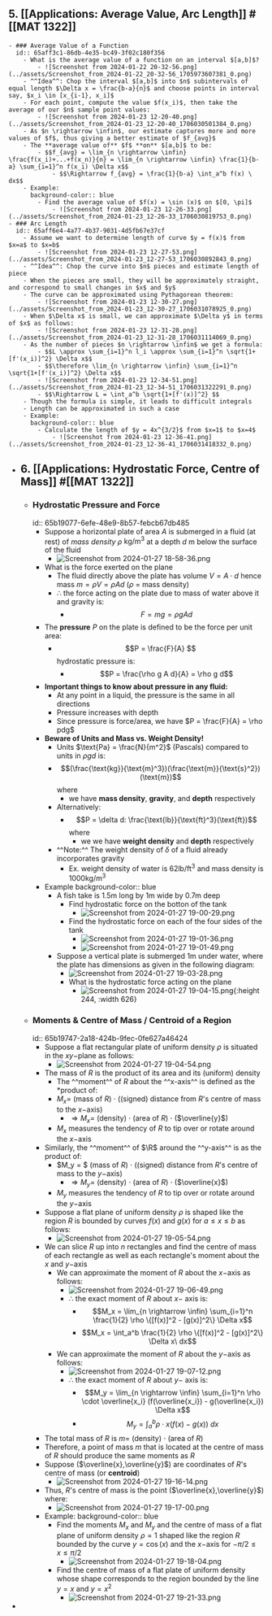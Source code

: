 ## 5. [[Applications: Average Value, Arc Length]] #[[MAT 1322]]
	- ### Average Value of a Function
	  id:: 65aff3c1-86db-4e35-bc49-3f02c180f356
		- What is the average value of a function on an interval $[a,b]$?
			- ![Screenshot from 2024-01-22 20-32-56.png](../assets/Screenshot_from_2024-01-22_20-32-56_1705973607381_0.png)
		- ^^Idea^^: Chop the interval $[a,b]$ into $n$ subintervals of equal length $\Delta x = \frac{b-a}{n}$ and choose points in interval say, $x_i \in [x_{i-1}, x_i]$
		- For each point, compute the value $f(x_i)$, then take the average of our $n$ sample point values:
			- ![Screenshot from 2024-01-23 12-20-40.png](../assets/Screenshot_from_2024-01-23_12-20-40_1706030501384_0.png)
		- As $n \rightarrow \infin$, our estimate captures more and more values of $f$, thus giving a better estimate of $f_{avg}$
		- The **average value of** $f$ **on** $[a,b]$ to be:
			- $$f_{avg} = \lim_{n \rightarrow \infin} \frac{f(x_i)+...+f(x_n)}{n} = \lim_{n \rightarrow \infin} \frac{1}{b-a} \sum_{i=1}^n f(x_i) \Delta x$$
				- $$\Rightarrow f_{avg} = \frac{1}{b-a} \int_a^b f(x) \ dx$$
		- Example:
		  background-color:: blue
			- Find the average value of $f(x) = \sin (x)$ on $[0, \pi]$
				- ![Screenshot from 2024-01-23 12-26-33.png](../assets/Screenshot_from_2024-01-23_12-26-33_1706030819753_0.png)
	- ### Arc Length
	  id:: 65aff6e4-4a77-4b37-9031-4d5fb67e37cf
		- Assume we want to determine length of curve $y = f(x)$ from $x=a$ to $x=b$
			- ![Screenshot from 2024-01-23 12-27-53.png](../assets/Screenshot_from_2024-01-23_12-27-53_1706030892843_0.png)
		- ^^Idea^^: Chop the curve into $n$ pieces and estimate length of piece
		- When the pieces are small, they will be approximately straight, and correspond to small changes in $x$ and $y$
		- The curve can be approximated using Pythagorean theorem:
			- ![Screenshot from 2024-01-23 12-30-27.png](../assets/Screenshot_from_2024-01-23_12-30-27_1706031078925_0.png)
		- When $\Delta x$ is small, we can approximate $\Delta y$ in terms of $x$ as follows:
			- ![Screenshot from 2024-01-23 12-31-28.png](../assets/Screenshot_from_2024-01-23_12-31-28_1706031114069_0.png)
		- As the number of pieces $n \rightarrow \infin$ we get a formula:
			- $$L \approx \sum_{i=1}^n l_i \approx \sum_{i=1}^n \sqrt{1+[f'(x_i)]^2} \Delta x$$
			- $$\therefore \lim_{n \rightarrow \infin} \sum_{i=1}^n \sqrt{1+[f'(x_i)]^2} \Delta x$$
			- ![Screenshot from 2024-01-23 12-34-51.png](../assets/Screenshot_from_2024-01-23_12-34-51_1706031322291_0.png)
			- $$\Rightarrow L = \int_a^b \sqrt{1+[f'(x)]^2} $$
		- Though the formula is simple, it leads to difficult integrals
		- Length can be approximated in such a case
		- Example:
		  background-color:: blue
			- Calculate the length of $y = 4x^{3/2}$ from $x=1$ to $x=4$
				- ![Screenshot from 2024-01-23 12-36-41.png](../assets/Screenshot_from_2024-01-23_12-36-41_1706031418332_0.png)
- ## 6. [[Applications: Hydrostatic Force, Centre of Mass]] #[[MAT 1322]]
	- ### Hydrostatic Pressure and Force
	  id:: 65b19077-6efe-48e9-8b57-febcb67db485
		- Suppose a horizontal plate of area $A$ is submerged in a fluid (at rest) of *mass density* $\rho$ $\text{kg/m}^3$ at a depth $d$ m below the surface of the fluid
			- ![Screenshot from 2024-01-27 18-58-36.png](../assets/Screenshot_from_2024-01-27_18-58-36_1706399971975_0.png)
		- What is the force exerted on the plane
			- The fluid directly above the plate has volume $V = A \cdot d$ hence mass $m = \rho V = \rho Ad$ ($\rho$ = mass density)
			- $\therefore$ the force acting on the plate due to mass of water above it and gravity is:
				- $$F = mg = \rho g A d$$
		- The **pressure** $P$ on the plate is defined to be the force per unit area:
			- $$P = \frac{F}{A} $$ hydrostatic pressure is:
				- $$P = \frac{\rho g A d}{A} = \rho g d$$
		- **Important things to know about pressure in any fluid:**
			- At any point in a liquid, the pressure is the same in all directions
			- Pressure increases with depth
			- Since pressure is force/area, we have $P = \frac{F}{A} = \rho pdg$
		- **Beware of Units and Mass vs. Weight Density!**
			- Units $\text{Pa} = \frac{N}{m^2}$ (Pascals) compared to units in $\rho gd$ is:
			- $$(\frac{\text{kg}}{\text{m}^3})(\frac{\text{m}}{\text{s}^2})(\text{m})$$ where
				- we have **mass density**, **gravity**, and **depth** respectively
			- Alternatively:
				- $$P = \delta d: \frac{\text{lb}}{\text{ft}^3}(\text{ft})$$ where
					- we we have **weight density** and **depth** respectively
			- ^^Note:^^ The weight density of $\delta$ of a fluid already incorporates gravity
				- Ex. weight density of water is $62 \text{lb/ft}^3$ and mass density is $1000 \text{kg/m}^3$
		- Example
		  background-color:: blue
			- A fish take is $1.5 \text{m}$ long by $1 \text{m}$ wide by $0.7 \text{m}$ deep
				- Find hydrostatic force on the botton of the tank
					- ![Screenshot from 2024-01-27 19-00-29.png](../assets/Screenshot_from_2024-01-27_19-00-29_1706400074750_0.png)
				- Find the hydrostatic force on each of the four sides of the tank
					- ![Screenshot from 2024-01-27 19-01-36.png](../assets/Screenshot_from_2024-01-27_19-01-36_1706400173525_0.png)
					- ![Screenshot from 2024-01-27 19-01-49.png](../assets/Screenshot_from_2024-01-27_19-01-49_1706400180355_0.png)
			- Suppose a vertical plate is submerged $1 \text{m}$ under water, where the plate has dimensions as given in the following diagram:
				- ![Screenshot from 2024-01-27 19-03-28.png](../assets/Screenshot_from_2024-01-27_19-03-28_1706400239761_0.png)
				- What is the hydrostatic force acting on the plane
					- ![Screenshot from 2024-01-27 19-04-15.png](../assets/Screenshot_from_2024-01-27_19-04-15_1706400277802_0.png){:height 244, :width 626}
	- ### Moments & Centre of Mass / Centroid of a Region
	  id:: 65b19747-2a18-424b-9fec-0fe627a46424
		- Suppose a flat rectangular plate of uniform density $\rho$ is situated in the $xy-$plane as follows:
			- ![Screenshot from 2024-01-27 19-04-54.png](../assets/Screenshot_from_2024-01-27_19-04-54_1706400328902_0.png)
		- The mass of $R$ is the product of its area and its (uniform) density
			- The ^^moment^^ of $R$ about the ^^x-axis^^ is defined as the *product of:
			- $M_x =$ (mass of $R$) $\cdot$ ((signed) distance from $R$'s centre of mass to the $x-$axis)
				- $\Rightarrow M_x =$ (density) $\cdot$ (area of $R$) $\cdot$ ($\overline{y}$)
			- $M_x$ measures the tendency of $R$ to tip over or rotate around the $x-$axis
		- Similarly, the ^^moment^^ of $\R$ around the ^^y-axis^^ is as the product of:
			- $M_y = $ (mass of $R$) $\cdot$ ((signed) distance from $R$'s centre of mass to the $y-$axis)
				- $\Rightarrow M_y =$ (density) $\cdot$ (area of $R$) $\cdot$ ($\overline{x}$)
			- $M_y$ measures the tendency of $R$ to tip over or rotate around the $y-$axis
		- Suppose a flat plane of uniform density $\rho$ is shaped like the region $R$ is bounded by curves  $f(x)$ and $g(x)$ for $a \le x \le b$ as follows:
			- ![Screenshot from 2024-01-27 19-05-54.png](../assets/Screenshot_from_2024-01-27_19-05-54_1706400382777_0.png)
		- We can slice $R$ up into $n$ rectangles and find the centre of mass of each rectangle as well as each rectangle's moment about the $x$ and $y-$axis
			- We can approximate the moment of $R$ about the $x-$axis as follows:
				- ![Screenshot from 2024-01-27 19-06-49.png](../assets/Screenshot_from_2024-01-27_19-06-49_1706400478803_0.png)
				- $\therefore$ the exact moment of $R$ about $x-$ axis is:
					- $$M_x = \lim_{n \rightarrow \infin} \sum_{i=1}^n \frac{1}{2} \rho \{[f(x)]^2 - [g(x)]^2\} \Delta x$$
					- $$M_x = \int_a^b  \frac{1}{2} \rho \{[f(x)]^2 - [g(x)]^2\} \Delta x\ dx$$
			- We can approximate the moment of $R$ about the $y-$axis as follows:
				- ![Screenshot from 2024-01-27 19-07-12.png](../assets/Screenshot_from_2024-01-27_19-07-12_1706400495294_0.png)
				- $\therefore$ the exact moment of $R$ about $y-$ axis is:
					- $$M_y = \lim_{n \rightarrow \infin} \sum_{i=1}^n \rho \cdot \overline{x_i} (f(\overline{x_i}) - g(\overline{x_i}) \Delta x$$
					- $$M_y = \int_a^b \rho \cdot x(f(x) - g(x)) \ dx$$
		- The total mass of $R$ is $m=$ (density) $\cdot$ (area of $R$)
		- Therefore, a point of mass $m$ that is located at the centre of mass of $R$ should produce the same moments as $R$
		- Suppose ($\overline{x},\overline{y}$) are coordinates of $R$'s centre of mass (or **centroid**)
			- ![Screenshot from 2024-01-27 19-16-14.png](../assets/Screenshot_from_2024-01-27_19-16-14_1706400997590_0.png)
		- Thus, $R$'s centre of mass is the point ($\overline{x},\overline{y}$) where:
			- ![Screenshot from 2024-01-27 19-17-00.png](../assets/Screenshot_from_2024-01-27_19-17-00_1706401052007_0.png)
		- Example:
		  background-color:: blue
			- Find the moments $M_x$ and $M_y$ and the centre of mass of a flat plane of uniform density $\rho = 1$ shaped like the region $R$ bounded by the curve $y = \cos(x)$ and the $x-$axis for $-\pi/2 \le x \le \pi/2$
				- ![Screenshot from 2024-01-27 19-18-04.png](../assets/Screenshot_from_2024-01-27_19-18-04_1706401126078_0.png)
			- Find the centre of mass of a flat plate of uniform density whose shape corresponds to the region bounded by the line $y=x$ and $y = x^2$
				- ![Screenshot from 2024-01-27 19-21-33.png](../assets/Screenshot_from_2024-01-27_19-21-33_1706401321377_0.png)
-